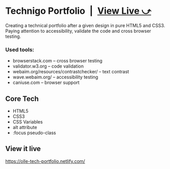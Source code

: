 # Technigo Portfolio&ensp;|&ensp;[View Live &#10555;](https://olle-tech-portfolio.netlify.com/)

Creating a technical portfolio after a given design in pure HTML5 and CSS3.
Paying attention to accessibility, validate the code and cross browser testing.

### Used tools: 
* browserstack.com – cross browser testing 
* validator.w3.org – code validation
* webaim.org/resources/contrastchecker/ – text contrast
* wave.webaim.org/ – accessibility testing
* caniuse.com – browser support

## Core Tech
* HTML5
* CSS3
* CSS Variables
* alt attribute
* :focus pseudo-class

## View it live
https://olle-tech-portfolio.netlify.com/
